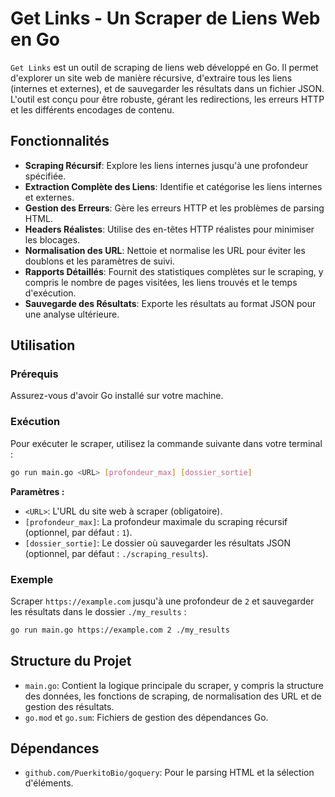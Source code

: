 # Get Links - Un Scraper de Liens Web en Go

`Get Links` est un outil de scraping de liens web développé en Go. Il permet d'explorer un site web de manière récursive, d'extraire tous les liens (internes et externes), et de sauvegarder les résultats dans un fichier JSON. L'outil est conçu pour être robuste, gérant les redirections, les erreurs HTTP et les différents encodages de contenu.

## Fonctionnalités

- **Scraping Récursif**: Explore les liens internes jusqu'à une profondeur spécifiée.
- **Extraction Complète des Liens**: Identifie et catégorise les liens internes et externes.
- **Gestion des Erreurs**: Gère les erreurs HTTP et les problèmes de parsing HTML.
- **Headers Réalistes**: Utilise des en-têtes HTTP réalistes pour minimiser les blocages.
- **Normalisation des URL**: Nettoie et normalise les URL pour éviter les doublons et les paramètres de suivi.
- **Rapports Détaillés**: Fournit des statistiques complètes sur le scraping, y compris le nombre de pages visitées, les liens trouvés et le temps d'exécution.
- **Sauvegarde des Résultats**: Exporte les résultats au format JSON pour une analyse ultérieure.

## Utilisation

### Prérequis

Assurez-vous d'avoir Go installé sur votre machine.

### Exécution

Pour exécuter le scraper, utilisez la commande suivante dans votre terminal :

```bash
go run main.go <URL> [profondeur_max] [dossier_sortie]
```

**Paramètres :**

- `<URL>`: L'URL du site web à scraper (obligatoire).
- `[profondeur_max]`: La profondeur maximale du scraping récursif (optionnel, par défaut : `1`).
- `[dossier_sortie]`: Le dossier où sauvegarder les résultats JSON (optionnel, par défaut : `./scraping_results`).

### Exemple

Scraper `https://example.com` jusqu'à une profondeur de `2` et sauvegarder les résultats dans le dossier `./my_results` :

```bash
go run main.go https://example.com 2 ./my_results
```

## Structure du Projet

- `main.go`: Contient la logique principale du scraper, y compris la structure des données, les fonctions de scraping, de normalisation des URL et de gestion des résultats.
- `go.mod` et `go.sum`: Fichiers de gestion des dépendances Go.

## Dépendances

- `github.com/PuerkitoBio/goquery`: Pour le parsing HTML et la sélection d'éléments.